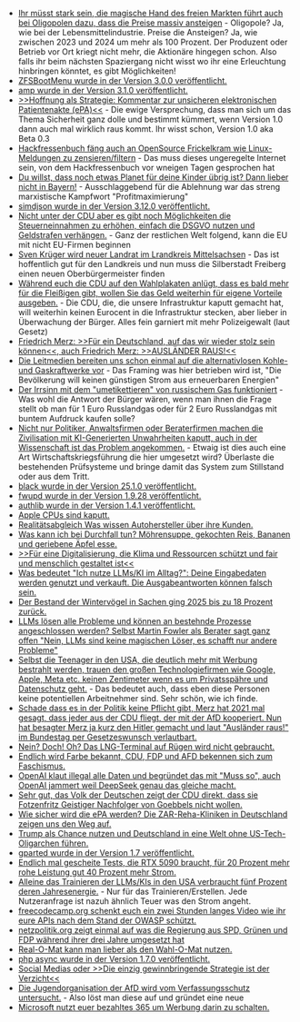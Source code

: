 * [Ihr müsst stark sein, die magische Hand des freien Markten führt auch bei Oligopolen dazu, dass die Preise massiv ansteigen](https://blog.fefe.de/?ts=996847c0) - Oligopole? Ja, wie bei der Lebensmittelindustrie. Preise die Ansteigen? Ja, wie zwischen 2023 und 2024 um mehr als 100 Prozent. Der Produzent oder Betrieb vor Ort kriegt nicht mehr, die Aktionäre hingegen schon. Also falls ihr beim nächsten Spaziergang nicht wisst wo ihr eine Erleuchtung hinbringen könntet, es gibt Möglichkeiten!
* [ZFSBootMenu wurde in der Version 3.0.0 veröffentlicht.](https://github.com/zbm-dev/zfsbootmenu/releases/tag/v3.0.0)
* [amp wurde in der Version 3.1.0 veröffentlicht.](https://github.com/amphp/amp/releases/tag/v3.1.0)
* [>>Hoffnung als Strategie: Kommentar zur unsicheren elektronischen Patientenakte (ePA)<<](https://www.kuketz-blog.de/hoffnung-als-strategie-kommentar-zur-unsicheren-elektronischen-patientenakte-epa/) - Die ewige Versprechung, dass man sich um das Thema Sicherheit ganz dolle und bestimmt kümmert, wenn Version 1.0 dann auch mal wirklich raus kommt. Ihr wisst schon, Version 1.0 aka Beta 0.3
* [Hackfressenbuch fäng auch an OpenSource Frickelkram wie Linux-Meldungen zu zensieren/filtern](https://blog.fefe.de/?ts=99696e3f) - Das muss dieses ungeregelte Internet sein, von dem Hackfressenbuch vor wneigen Tagen gesprochen hat
* [Du willst, dass noch etwas Planet für deine Kinder übrig ist? Dann lieber nicht in Bayern!](https://blog.fefe.de/?ts=99694efd) - Ausschlaggebend für die Ablehnung war das streng marxistische Kampfwort "Profitmaximierung"
* [simdjson wurde in der Version 3.12.0 veröffentlicht.](https://github.com/simdjson/simdjson/releases/tag/v3.12.0)
* [Nicht unter der CDU aber es gibt noch Möglichkeiten die Steuerneinnahmen zu erhöhen, einfach die DSGVO nutzen und Geldstrafen verhängen.](https://noyb.eu/de/data-protection-day-only-13-cases-eu-dpas-result-fine) - Ganz der restlichen Welt folgend, kann die EU mit nicht EU-Firmen beginnen
* [Sven Krüger wird neuer Landrat im Lrandkreis Mittelsachsen](https://www.freie-waehler-mittelsachsen.de/index.php/53-neues-design-5) - Das ist hoffentlich gut für den Landkreis und nun muss die Silberstadt Freiberg einen neuen Oberbürgermeister finden
* [Während euch die CDU auf den Wahlplakaten anlügt, dass es bald mehr für die Fleißigen gibt, wollen Sie das Geld weiterhin für eigene Vorteile ausgeben.](https://netzpolitik.org/2025/massenueberwachungsplaene-der-union-trump-geleckt/) - Die CDU, die, die unsere Infrastruktur kaputt gemacht hat, will weiterhin keinen Eurocent in die Infrastruktur stecken, aber lieber in Überwachung der Bürger. Alles fein garniert mit mehr Polizeigewalt (laut Gesetz)
* [Friedrich Merz: >>Für ein Deutschland, auf das wir wieder stolz sein können<<, auch Friedrich Merz: >>AUSLÄNDER RAUS!<<](https://blog.fefe.de/?ts=99679da0)
* [Die Leitmedien bereiten uns schon einmal auf die alternativlosen Kohle- und Gaskraftwerke vor](https://blog.fefe.de/?ts=9967e805) - Das Framing was hier betrieben wird ist, "Die Bevölkerung will keinen günstigen Strom aus erneuerbaren Energien"
* [Der Irrsinn mit dem "umetikettieren" von russischem Gas funktioniert](https://blog.fefe.de/?ts=99667995) - Was wohl die Antwort der Bürger wären, wenn man ihnen die Frage stellt ob man für 1 Euro Russlandgas oder für 2 Euro Russlandgas mit buntem Aufdruck kaufen solle?
* [Nicht nur Politiker, Anwaltsfirmen oder Beraterfirmen machen die Zivilisation mit KI-Generierten Unwahrheiten kaputt, auch in der Wissenschaft ist das Problem angekommen.](https://blog.fefe.de/?ts=9966732c) - Etwaig ist dies auch eine Art Wirtschaftskriegsführung die hier umgesetzt wird? Überlaste die bestehenden Prüfsysteme und bringe damit das System zum Stillstand oder aus dem Tritt.
* [black wurde in der Version 25.1.0 veröffentlicht.](https://github.com/psf/black/releases/tag/25.1.0)
* [fwupd wurde in der Version 1.9.28 veröffentlicht.](https://github.com/fwupd/fwupd/releases/tag/1.9.28)
* [authlib wurde in der Version 1.4.1 veröffentlicht.](https://github.com/lepture/authlib/releases/tag/v1.4.1)
* [Apple CPUs sind kaputt.](https://blog.fefe.de/?ts=99679c66)
* [Realitätsabgleich Was wissen Autohersteller über ihre Kunden.](https://netzpolitik.org/2025/intimes-ueberwachungsinstrument-das-wissen-autohersteller-ueber-dich-und-dein-fahrzeug/)
* [Was kann ich bei Durchfall tun? Möhrensuppe, gekochten Reis, Bananen und geriebene Äpfel esse.](https://www.kostbarenatur.net/hausmittel-gegen-durchfall/)
* [>>Für eine Digitalisierung, die Klima und Ressourcen schützt und fair und menschlich gestaltet ist<<](https://www.ccc.de/de/updates/2025/btw26-bb)
* [Was bedeutet "Ich nutze LLMs/KI im Alltag?": Deine Eingabedaten werden genutzt und verkauft. Die Ausgabeantworten können falsch sein.](https://www.borncity.com/blog/2025/01/28/ki-im-alltag-was-verbraucher-wissen-sollten/)
* [Der Bestand der Wintervögel in Sachen ging 2025 bis zu 18 Prozent zurück.](https://sachsen.nabu.de/news/2025/35851.html)
* [LLMs lösen alle Probleme und können an bestehnde Prozesse angeschlossen werden? Selbst Martin Fowler als Berater sagt ganz offen "Nein, LLMs sind keine magischen Löser, es schafft nur andere Probleme"](https://martinfowler.com/articles/gen-ai-patterns/)
* [Selbst die Teenager in den USA, die deutlich mehr mit Werbung bestrahlt werden, trauen den großen Technologiefirmen wie Google, Apple, Meta etc. keinen Zentimeter wenn es um Privatsspähre und Datenschutz geht.](https://blog.fefe.de/?ts=99647cb4) - Das bedeutet auch, dass eben diese Personen keine potentiellen Arbeitnehmer sind. Sehr schön, wie ich finde.
* [Schade dass es in der Politik keine Pflicht gibt, Merz hat 2021 mal gesagt, dass jeder aus der CDU fliegt, der mit der AfD kooperiert. Nun hat besagter Merz ja kurz den Hitler gemacht und laut "Ausländer raus!" im Bundestag per Gesetzeswunsch verlautbart.](https://blog.fefe.de/?ts=99647bd6)
* [Nein? Doch! Oh? Das LNG-Terminal auf Rügen wird nicht gebraucht.](https://blog.fefe.de/?ts=9964610c)
* [Endlich wird Farbe bekannt, CDU, FDP und AFD bekennen sich zum Faschismus.](https://blog.fefe.de/?ts=99649cde)
* [OpenAI klaut illegal alle Daten und begründet das mit "Muss so", auch OpenAI jammert weil DeepSeek genau das gleiche macht.](https://blog.fefe.de/?ts=99648670)
* [Sehr gut, das Volk der Deutschen zeigt der CDU direkt, dass sie Fotzenfritz Geistiger Nachfolger von Goebbels nicht wollen.](https://blog.fefe.de/?ts=99650707)
* [Wie sicher wird die ePA werden? Die ZAR-Reha-Kliniken in Deutschland zeigen uns den Weg auf.](https://blog.fefe.de/?ts=996553d1)
* [Trump als Chance nutzen und Deutschland in eine Welt ohne US-Tech-Oligarchen führen.](https://www.kuketz-blog.de/unplugtrump-was-dem-internet-jetzt-droht-und-was-die-chance-ist/)
* [gparted wurde in der Version 1.7 veröffentlicht.](https://www.phoronix.com/news/GParted-1.7-Released)
* [Endlich mal gescheite Tests, die RTX 5090 braucht, für 20 Prozent mehr rohe Leistung gut 40 Prozent mehr Strom.](https://www.phoronix.com/review/nvidia-rtx5080-rtx5090-linux/6)
* [Alleine das Trainieren der LLMs/KIs in den USA verbraucht fünf Prozent deren Jahresenergie.](https://netzpolitik.org/2025/generative-ki-klimaschaedlich-by-design/) - Nur für das Trainieren/Erstellen. Jede Nutzeranfrage ist nazuh ähnlich Teuer was den Strom angeht.
* [freecodecamp.org schenkt euch ein zwei Stunden langes Video wie ihr eure APIs nach dem Stand der OWASP schützt.](https://www.freecodecamp.org/news/learn-the-basics-of-api-security/)
* [netzpolitik.org zeigt einmal auf was die Regierung aus SPD, Grünen und FDP während ihrer drei Jahre umgesetzt hat](https://netzpolitik.org/2025/netzpolitische-bilanz-welche-ihrer-ziele-hat-die-ampel-erreicht-und-welche-nicht/)
* [Real-O-Mat kann man lieber als den Wahl-O-Mat nutzen.](https://netzpolitik.org/2025/real-o-mat-taten-zaehlen-mehr-als-worte/)
* [php async wurde in der Version 1.7.0 veröffentlicht.](https://github.com/spatie/async/releases/tag/1.7.0)
* [Social Medias oder >>Die einzig gewinnbringende Strategie ist der Verzicht<<](https://www.kuketz-blog.de/warum-das-argument-man-muesse-in-sozialen-netzwerken-bleiben-um-opposition-zu-leisten-voelliger-unsinn-ist/)
* [Die Jugendorganisation der AfD wird vom Verfassungsschutz untersucht.](https://blog.fefe.de/?ts=996045cc) - Also löst man diese auf und gründet eine neue
* [Microsoft nutzt euer bezahltes 365 um Werbung darin zu schalten.](https://www.borncity.com/blog/2025/02/02/microsoft-365-werbung-fuer-python-in-excel-gehts-noch/)
